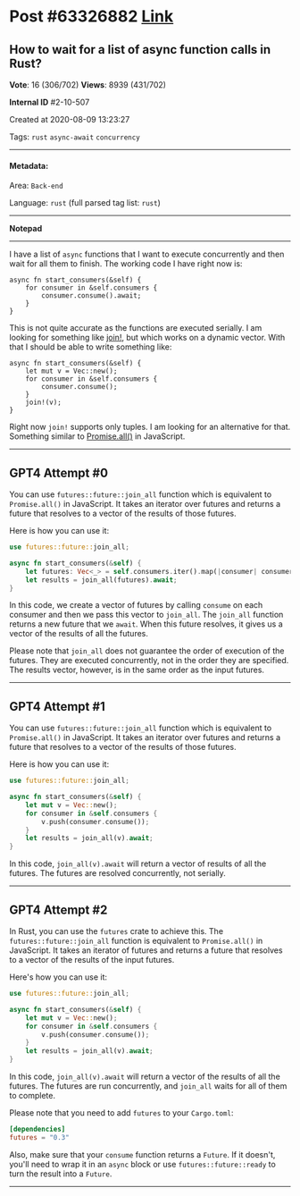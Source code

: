
# Post \#63326882 [Link](https://stackoverflow.com/questions/63326882/)

## How to wait for a list of async function calls in Rust?

**Vote**: 16 (306/702) **Views**: 8939 (431/702) 

**Internal ID** \#2-10-507

Created at 2020-08-09 13:23:27

Tags: `rust` `async-await` `concurrency`

----------

#### Metadata:

Area: `Back-end`

Language: `rust` (full parsed tag list: `rust`)

----------

**Notepad**


----------

I have a list of `async` functions that I want to execute concurrently and then wait for all them to finish. The working code I have right now is:
```
async fn start_consumers(&self) {
    for consumer in &self.consumers {
        consumer.consume().await;
    }
}
```

This is not quite accurate as the functions are executed serially. I am looking for something like [join!](https://docs.rs/async-std/0.99.12/async_std/future/macro.join.html), but which works on a dynamic vector. With that I should be able to write something like:
```
async fn start_consumers(&self) {
    let mut v = Vec::new();
    for consumer in &self.consumers {
        consumer.consume();
    }
    join!(v);
}
```

Right now `join!` supports only tuples. I am looking for an alternative for that. Something similar to [Promise.all()](https://developer.mozilla.org/en-US/docs/Web/JavaScript/Reference/Global_Objects/Promise/all) in JavaScript.


----------
        
## GPT4 Attempt \#0

You can use `futures::future::join_all` function which is equivalent to `Promise.all()` in JavaScript. It takes an iterator over futures and returns a future that resolves to a vector of the results of those futures.

Here is how you can use it:

```rust
use futures::future::join_all;

async fn start_consumers(&self) {
    let futures: Vec<_> = self.consumers.iter().map(|consumer| consumer.consume()).collect();
    let results = join_all(futures).await;
}
```

In this code, we create a vector of futures by calling `consume` on each consumer and then we pass this vector to `join_all`. The `join_all` function returns a new future that we `await`. When this future resolves, it gives us a vector of the results of all the futures.

Please note that `join_all` does not guarantee the order of execution of the futures. They are executed concurrently, not in the order they are specified. The results vector, however, is in the same order as the input futures.

--------

## GPT4 Attempt \#1

You can use `futures::future::join_all` function which is equivalent to `Promise.all()` in JavaScript. It takes an iterator over futures and returns a future that resolves to a vector of the results of those futures.

Here is how you can use it:

```rust
use futures::future::join_all;

async fn start_consumers(&self) {
    let mut v = Vec::new();
    for consumer in &self.consumers {
        v.push(consumer.consume());
    }
    let results = join_all(v).await;
}
```

In this code, `join_all(v).await` will return a vector of results of all the futures. The futures are resolved concurrently, not serially.

--------

## GPT4 Attempt \#2

In Rust, you can use the `futures` crate to achieve this. The `futures::future::join_all` function is equivalent to `Promise.all()` in JavaScript. It takes an iterator of futures and returns a future that resolves to a vector of the results of the input futures.

Here's how you can use it:

```rust
use futures::future::join_all;

async fn start_consumers(&self) {
    let mut v = Vec::new();
    for consumer in &self.consumers {
        v.push(consumer.consume());
    }
    let results = join_all(v).await;
}
```

In this code, `join_all(v).await` will return a vector of the results of all the futures. The futures are run concurrently, and `join_all` waits for all of them to complete.

Please note that you need to add `futures` to your `Cargo.toml`:

```toml
[dependencies]
futures = "0.3"
```

Also, make sure that your `consume` function returns a `Future`. If it doesn't, you'll need to wrap it in an `async` block or use `futures::future::ready` to turn the result into a `Future`.

--------
